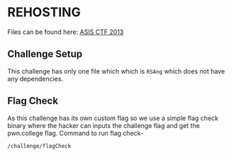 # REHOSTING

Files can be found here: [ASIS CTF 2013](https://shell-storm.org/repo/CTF/ASIS-Final-2013/Cryptography/RSANG/)

## Challenge Setup
This challenge has only one file which which is `RSAng` which does not have any dependencies.

## Flag Check
As this challenge has its own custom flag so we use a simple flag check binary where the hacker can inputs the challenge flag and get the pwn.college flag.
Command to run flag check-
```
/challenge/flagCheck
```